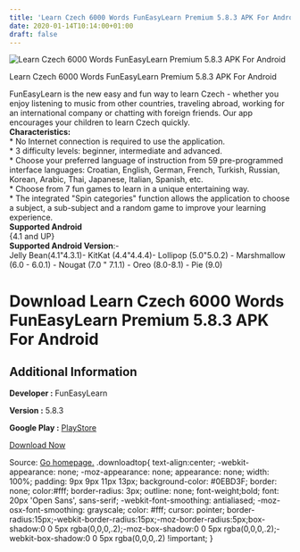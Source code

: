 ```yaml
---
title: 'Learn Czech 6000 Words FunEasyLearn Premium 5.8.3 APK For Android'
date: 2020-01-14T10:14:00+01:00
draft: false
---
```


![Learn Czech 6000 Words FunEasyLearn Premium 5.8.3 APK For Android](https://i0.wp.com/apkhome.net/wp-content/uploads/2020/01/Learn-Czech-6000-Words-FunEasyLearn-Premium-5.8.3.png "Learn Czech 6000 Words FunEasyLearn Premium 5.8.3 APK For Android")

  

Learn Czech 6000 Words FunEasyLearn Premium 5.8.3 APK For Android

FunEasyLearn is the new easy and fun way to learn Czech - whether you enjoy listening to music from other countries, traveling abroad, working for an international company or chatting with foreign friends. Our app encourages your children to learn Czech quickly.  
**Characteristics:**  
\* No Internet connection is required to use the application.  
\* 3 difficulty levels: beginner, intermediate and advanced.  
\* Choose your preferred language of instruction from 59 pre-programmed interface languages: Croatian, English, German, French, Turkish, Russian, Korean, Arabic, Thai, Japanese, Italian, Spanish, etc.  
\* Choose from 7 fun games to learn in a unique entertaining way.  
\* The integrated "Spin categories" function allows the application to choose a subject, a sub-subject and a random game to improve your learning experience.  
**Supported Android**  
{4.1 and UP}  
**Supported Android Version**:-  
Jelly Bean(4.1"4.3.1)- KitKat (4.4"4.4.4)- Lollipop (5.0"5.0.2) - Marshmallow (6.0 - 6.0.1) - Nougat (7.0 " 7.1.1) - Oreo (8.0-8.1) - Pie (9.0)

Download Learn Czech 6000 Words FunEasyLearn Premium 5.8.3 APK For Android
==========================================================================

Additional Information
----------------------

**Developer :** FunEasyLearn

**Version :** 5.8.3

**Google Play :** [PlayStore](https://play.google.com/store/apps/details?id=com.funeasylearn.czech&hl=en)

  

[Download Now](https://store4app.co/post/learn-czech-6000-words-funeasylearn-premium-5-8-3-apk-for-android_1578848424)

  
Source: [Go homepage.](https://store4app.co/post/learn-czech-6000-words-funeasylearn-premium-5-8-3-apk-for-android_1578848424) .downloadtop{ text-align:center; -webkit-appearance: none; -moz-appearance: none; appearance: none; width: 100%; padding: 9px 9px 11px 13px; background-color: #0EBD3F; border: none; color:#fff; border-radius: 3px; outline: none; font-weight;bold; font: 20px 'Open Sans', sans-serif; -webkit-font-smoothing: antialiased; -moz-osx-font-smoothing: grayscale; color: #fff; cursor: pointer; border-radius:15px;-webkit-border-radius:15px;-moz-border-radius:5px;box-shadow:0 0 5px rgba(0,0,0,.2);-moz-box-shadow:0 0 5px rgba(0,0,0,.2);-webkit-box-shadow:0 0 5px rgba(0,0,0,.2) !important; }